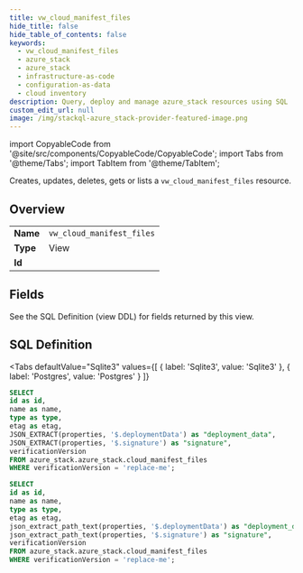 ```yaml
--- 
title: vw_cloud_manifest_files
hide_title: false
hide_table_of_contents: false
keywords:
  - vw_cloud_manifest_files
  - azure_stack
  - azure_stack
  - infrastructure-as-code
  - configuration-as-data
  - cloud inventory
description: Query, deploy and manage azure_stack resources using SQL
custom_edit_url: null
image: /img/stackql-azure_stack-provider-featured-image.png
---
```


import CopyableCode from '@site/src/components/CopyableCode/CopyableCode';
import Tabs from '@theme/Tabs';
import TabItem from '@theme/TabItem';

Creates, updates, deletes, gets or lists a <code>vw_cloud_manifest_files</code> resource.

## Overview
<table><tbody>
<tr><td><b>Name</b></td><td><code>vw_cloud_manifest_files</code></td></tr>
<tr><td><b>Type</b></td><td>View</td></tr>
<tr><td><b>Id</b></td><td><CopyableCode code="azure_stack.azure_stack.vw_cloud_manifest_files" /></td></tr>
</tbody></table>

## Fields

See the SQL Definition (view DDL) for fields returned by this view.

## SQL Definition

<Tabs
defaultValue="Sqlite3"
values={[
{ label: 'Sqlite3', value: 'Sqlite3' },
{ label: 'Postgres', value: 'Postgres' }
]}
>
<TabItem value="Sqlite3">

```sql
SELECT
id as id,
name as name,
type as type,
etag as etag,
JSON_EXTRACT(properties, '$.deploymentData') as "deployment_data",
JSON_EXTRACT(properties, '$.signature') as "signature",
verificationVersion
FROM azure_stack.azure_stack.cloud_manifest_files
WHERE verificationVersion = 'replace-me';
```

</TabItem>
<TabItem value="Postgres">

```sql
SELECT
id as id,
name as name,
type as type,
etag as etag,
json_extract_path_text(properties, '$.deploymentData') as "deployment_data",
json_extract_path_text(properties, '$.signature') as "signature",
verificationVersion
FROM azure_stack.azure_stack.cloud_manifest_files
WHERE verificationVersion = 'replace-me';
```

</TabItem>
</Tabs>
